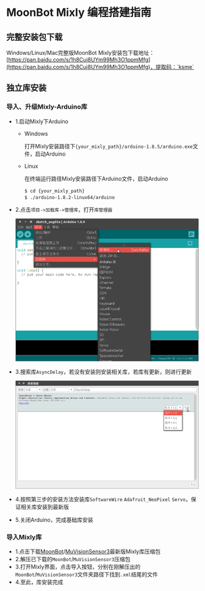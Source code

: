 MoonBot Mixly 编程搭建指南
=======================

## 完整安装包下载

Windows/Linux/Mac完整版MoonBot Mixly安装包下载地址：[https://pan.baidu.com/s/1h8Cuj8UYm99Mh3O1ppmMfg](https://pan.baidu.com/s/1h8Cuj8UYm99Mh3O1ppmMfg)，提取码：`ksme`

## 独立库安装

### 导入、升级Mixly-Arduino库

- 1.启动Mixly下Arduino
    - Windows

        打开Mixly安装路径下`{your_mixly_path}/arduino-1.8.5/arduino.exe`文件，启动Arduino

    - Linux

        在终端运行路径Mixly安装路径下Arduino文件，启动Arduino
        ```bash
        $ cd {your_mixly_path}
        $ ./arduino-1.8.2-linux64/arduino
        ```
- 2.点击`项目->加载库->管理库`，打开`库管理器`

    ![](./images/arduino_lib_management_zh.png)

- 3.搜索库`AsyncDelay`，若没有安装则安装相关库，若库有更新，则进行更新

    ![](./images/arduino_lib_download_zh.png)

- 4.按照第三步的安装方法安装库`SoftwareWire` `Adafruit_NeoPixel` `Servo`，保证相关库安装到最新版
- 5.关闭Arduino，完成基础库安装

### 导入Mixly库

- 1.点击下载[MoonBot](https://github.com/mu-opensource/MoonBot-Mixly/releases/latest)/[MuVisionSensor3](https://github.com/mu-opensource/MuVisionSensor3-Mixly/releases/latest)最新版Mixly库压缩包
- 2.解压已下载的`MoonBot`/`MuVisionSensor3`压缩包
- 3.打开Mixly界面，点击导入按钮，分别在刚解压出的`MoonBot`/`MuVisionSensor3`文件夹路径下找到`.xml`结尾的文件
- 4.至此，库安装完成
